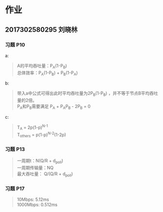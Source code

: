 # 作业

## 2017302580295 刘晓林  

### 习题 P10

a:
> A的平均吞吐量：P<sub>A</sub>(1-P<sub>B</sub>)  
> 总体效率：P<sub>A</sub>(1-P<sub>B</sub>) + P<sub>B</sub>(1-P<sub>A</sub>)  

b:
> 带入a中公式可得出此时平均吞吐量为2P<sub>B</sub>(1-P<sub>B</sub>) ，并不等于节点B平均吞吐量的2倍。  
> P<sub>A</sub>和P<sub>B</sub>需要满足 P<sub>A</sub> +  P<sub>A</sub>P<sub>B</sub> - 2P<sub>B</sub> = 0  

c:
> T<sub>A</sub> = 2p(1-p)<sup>N-1</sup>  
> T<sub>others</sub> = p(1-p)<sup>N-2</sup>(1-2p)  

### 习题 P13

> 一周期t：N(Q/R + d<sub>poll</sub>)  
> 一周期传输量：NQ  
> 最大吞吐量： Q/(Q/R + d<sub>poll</sub>)  

### 习题 P17

> 10Mbps: 5.12ms  
> 1000Mbps: 0.512ms  

